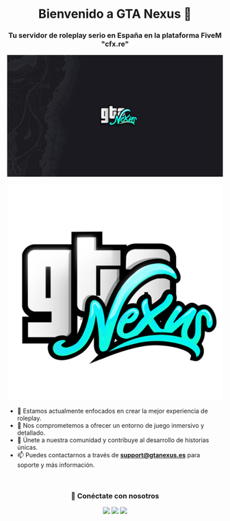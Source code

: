<h1 align="center">Bienvenido a GTA Nexus 👋</h1>
<h3 align="center">Tu servidor de roleplay serio en España en la plataforma FiveM "cfx.re"</h3>

<p align="center"> <img src="assets/gtanexus-wallpaper.png" alt="GTA Nexus Banner" /> </p>

<p align="center"> <a href="https://www.instagram.com/gtanexuses" target="blank"><img src="assets/gtanexus-logo.png" alt="GTA Nexus Logo" /></a> </p>

- 🔭 Estamos actualmente enfocados en crear la mejor experiencia de roleplay.
- 🌱 Nos comprometemos a ofrecer un entorno de juego inmersivo y detallado.
- 🤝 Únete a nuestra comunidad y contribuye al desarrollo de historias únicas.
- 📫 Puedes contactarnos a través de **support@gtanexus.es** para soporte y más información.

<br/>
<h3 align="center" > 🤝 Conéctate con nosotros </h3>

<p align="center">

 <div align="center"  class="icons-social">
        <a target="_blank" href="https://www.instagram.com/gtanexuses">
			<img src="https://img.icons8.com/doodle/40/000000/instagram-new--v2.png"></a>
        <a target="_blank" href="https://www.tiktok.com/@gtanexusrp">
			<img src="https://img.icons8.com/color/48/000000/tiktok--v1.png"></a>
        <a target="_blank" href="https://www.gtanexus.es">
			<img src="https://img.icons8.com/fluent/48/000000/domain.png"></a>
      </div>

</p>
